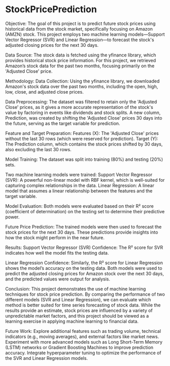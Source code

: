 # StockPricePrediction
Objective:
The goal of this project is to predict future stock prices using historical data from the stock market, specifically focusing on Amazon (AMZN) stock. This project employs two machine learning models—Support Vector Regressor (SVR) and Linear Regression—to forecast the stock's adjusted closing prices for the next 30 days.

Data Source:
The stock data is fetched using the yfinance library, which provides historical stock price information. For this project, we retrieved Amazon’s stock data for the past two months, focusing primarily on the 'Adjusted Close' price.

Methodology:
Data Collection:
Using the yfinance library, we downloaded Amazon's stock data over the past two months, including the open, high, low, close, and adjusted close prices.

Data Preprocessing:
The dataset was filtered to retain only the 'Adjusted Close' prices, as it gives a more accurate representation of the stock's value by factoring in events like dividends and stock splits.
A new column, Prediction, was created by shifting the 'Adjusted Close' prices 30 days into the future, serving as the target variable for prediction.

Feature and Target Preparation:
Features (X): The 'Adjusted Close' prices without the last 30 rows (which were reserved for prediction).
Target (Y): The Prediction column, which contains the stock prices shifted by 30 days, also excluding the last 30 rows.

Model Training:
The dataset was split into training (80%) and testing (20%) sets.

Two machine learning models were trained:
Support Vector Regressor (SVR): A powerful non-linear model with RBF kernel, which is well-suited for capturing complex relationships in the data.
Linear Regression: A linear model that assumes a linear relationship between the features and the target variable.

Model Evaluation:
Both models were evaluated based on their R² score (coefficient of determination) on the testing set to determine their predictive power.

Future Price Prediction:
The trained models were then used to forecast the stock prices for the next 30 days. These predictions provide insights into how the stock might perform in the near future.

Results:
Support Vector Regressor (SVR) Confidence: The R² score for SVR indicates how well the model fits the testing data.

Linear Regression Confidence: Similarly, the R² score for Linear Regression shows the model’s accuracy on the testing data.
Both models were used to predict the adjusted closing prices for Amazon stock over the next 30 days, and the predicted values were output for analysis.

Conclusion:
This project demonstrates the use of machine learning techniques for stock price prediction. By comparing the performance of two different models (SVR and Linear Regression), we can evaluate which method is better suited for time series forecasting of stock data. While the results provide an estimate, stock prices are influenced by a variety of unpredictable market factors, and this project should be viewed as a learning exercise in applying machine learning to financial data.

Future Work:
Explore additional features such as trading volume, technical indicators (e.g., moving averages), and external factors like market news.
Experiment with more advanced models such as Long Short-Term Memory (LSTM) networks or Gradient Boosting Machines to improve prediction accuracy.
Integrate hyperparameter tuning to optimize the performance of the SVR and Linear Regression models.
